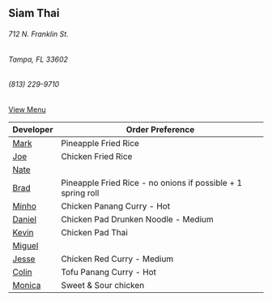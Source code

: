 ## Siam Thai
###### 712 N. Franklin St.
###### Tampa, FL 33602
###### (813) 229-9710

[View Menu](http://www.si-am-thairestaurant.com/lunch-menu/)



Developer     | Order Preference
--------------|---------------------
[Mark](http://github.com/mark-smithtb)              | Pineapple Fried Rice
[Joe](https://github.com/Montchat)                  | Chicken Fried Rice
[Nate](https://github.com/thunemn)                  | 
[Brad](https://github.com/bradreed)                 | Pineapple Fried Rice - no onions if possible + 1 spring roll
[Minho](https://github.com/minhochoi)               | Chicken Panang Curry - Hot
[Daniel](https://github.come/dtartaglia)            | Chicken Pad Drunken Noodle - Medium
[Kevin]()                                           | Chicken Pad Thai
[Miguel](https://github.com/MiguelBrito1086)        |         
[Jesse](https://github.com/jessecurry)    	        | Chicken Red Curry - Medium
[Colin](https://github.com/ColinFendrick)           | Tofu Panang Curry - Hot
[Monica](https://github.com/MonicaUlloa)            | Sweet & Sour chicken

